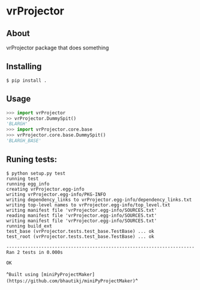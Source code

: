 # vrProjector

## About
vrProjector package that does something

## Installing
```console
$ pip install .
```

## Usage
```python
>>> import vrProjector
>> vrProjector.DummySpit()
'BLARGH'
>>> import vrProjector.core.base
>>> vrProjector.core.base.DummySpit()
'BLARGH_BASE'
```

## Runing tests:

```console
$ python setup.py test
running test
running egg_info
creating vrProjector.egg-info
writing vrProjector.egg-info/PKG-INFO
writing dependency_links to vrProjector.egg-info/dependency_links.txt
writing top-level names to vrProjector.egg-info/top_level.txt
writing manifest file 'vrProjector.egg-info/SOURCES.txt'
reading manifest file 'vrProjector.egg-info/SOURCES.txt'
writing manifest file 'vrProjector.egg-info/SOURCES.txt'
running build_ext
test_base (vrProjector.tests.test_base.TestBase) ... ok
test_root (vrProjector.tests.test_base.TestBase) ... ok

----------------------------------------------------------------------
Ran 2 tests in 0.000s

OK
```

^`Built using [miniPyProjectMaker](https://github.com/bhautikj/miniPyProjectMaker)`^